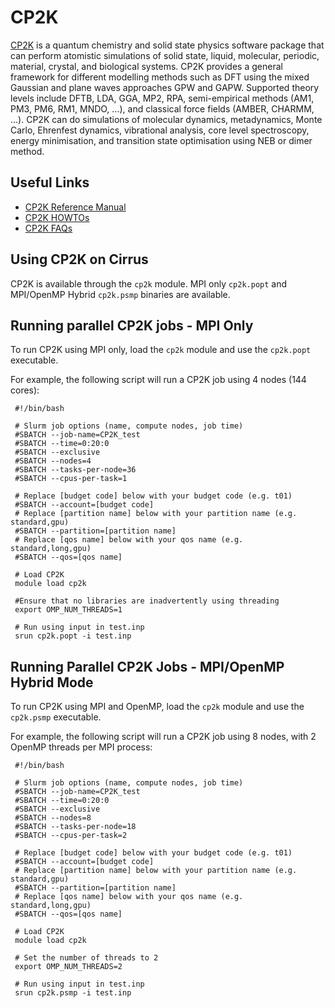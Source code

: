 # CP2K

[CP2K](https://www.cp2k.org/) is a quantum chemistry and solid state
physics software package that can perform atomistic simulations of solid
state, liquid, molecular, periodic, material, crystal, and biological
systems. CP2K provides a general framework for different modelling
methods such as DFT using the mixed Gaussian and plane waves approaches
GPW and GAPW. Supported theory levels include DFTB, LDA, GGA, MP2, RPA,
semi-empirical methods (AM1, PM3, PM6, RM1, MNDO, …), and classical
force fields (AMBER, CHARMM, …). CP2K can do simulations of molecular
dynamics, metadynamics, Monte Carlo, Ehrenfest dynamics, vibrational
analysis, core level spectroscopy, energy minimisation, and transition
state optimisation using NEB or dimer method.

## Useful Links

- [CP2K Reference Manual](https://manual.cp2k.org/#gsc.tab=0)
- [CP2K HOWTOs](https://www.cp2k.org/howto)
- [CP2K FAQs](https://www.cp2k.org/faq)

## Using CP2K on Cirrus

CP2K is available through the `cp2k` module. MPI only `cp2k.popt` and
MPI/OpenMP Hybrid `cp2k.psmp` binaries are available.

## Running parallel CP2K jobs - MPI Only

To run CP2K using MPI only, load the `cp2k` module and use the
`cp2k.popt` executable.

For example, the following script will run a CP2K job using 4 nodes (144
cores):

     #!/bin/bash

     # Slurm job options (name, compute nodes, job time)
     #SBATCH --job-name=CP2K_test
     #SBATCH --time=0:20:0
     #SBATCH --exclusive
     #SBATCH --nodes=4
     #SBATCH --tasks-per-node=36 
     #SBATCH --cpus-per-task=1

     # Replace [budget code] below with your budget code (e.g. t01)
     #SBATCH --account=[budget code]
     # Replace [partition name] below with your partition name (e.g. standard,gpu)
     #SBATCH --partition=[partition name]
     # Replace [qos name] below with your qos name (e.g. standard,long,gpu)
     #SBATCH --qos=[qos name]

     # Load CP2K
     module load cp2k

     #Ensure that no libraries are inadvertently using threading
     export OMP_NUM_THREADS=1

     # Run using input in test.inp
     srun cp2k.popt -i test.inp

## Running Parallel CP2K Jobs - MPI/OpenMP Hybrid Mode

To run CP2K using MPI and OpenMP, load the `cp2k` module and use the
`cp2k.psmp` executable.

For example, the following script will run a CP2K job using 8 nodes,
with 2 OpenMP threads per MPI process:

     #!/bin/bash

     # Slurm job options (name, compute nodes, job time)
     #SBATCH --job-name=CP2K_test
     #SBATCH --time=0:20:0
     #SBATCH --exclusive
     #SBATCH --nodes=8
     #SBATCH --tasks-per-node=18
     #SBATCH --cpus-per-task=2

     # Replace [budget code] below with your budget code (e.g. t01)
     #SBATCH --account=[budget code]
     # Replace [partition name] below with your partition name (e.g. standard,gpu)
     #SBATCH --partition=[partition name]
     # Replace [qos name] below with your qos name (e.g. standard,long,gpu)
     #SBATCH --qos=[qos name]

     # Load CP2K
     module load cp2k

     # Set the number of threads to 2
     export OMP_NUM_THREADS=2

     # Run using input in test.inp
     srun cp2k.psmp -i test.inp
